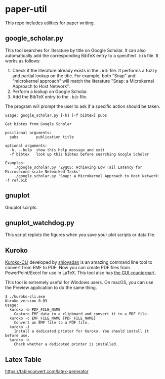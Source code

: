 # paper-util

This repo includes utilities for paper writing.

## google_scholar.py

This tool searches for literature by title on Google Scholar. It can also automatically add the corresponding BibTeX entry to a specified `.bib` file. It works as follows:

1. Check if the literature already exists in the `.bib` file. It performs a fuzzy and partial lookup on the title. For example, both "Snap" and "microkernel approach" will match the literature "Snap: a Microkernel Approach to Host Network". 
2. Perform a lookup on Google Scholar.
3. Add the BibTeX entry to the `.bib` file.

The program will prompt the user to ask if a specific action should be taken.

```
usage: google_scholar.py [-h] [-f bibtex] pubs

Get bibtex from Google Scholar

positional arguments:
  pubs        publication title

optional arguments:
  -h, --help  show this help message and exit
  -f bibtex   look up this bibtex before searching Google Scholar

Examples:
    ./google_scholar.py 'ZygOS: Achieving Low Tail Latency for Microsecond-scale Networked Tasks'
    ./google_scholar.py 'Snap: a Microkernel Approach to Host Network' -f ref.bib
```

## gnuplot

Gnuplot scirpts.

## gnuplot_watchdog.py

This script replots the figures when you save your plot scripts or data file.

## Kuroko

[Kuroko-CLI](https://github.com/shioyadan/kuroko-cli) developed by [shioyadan](https://github.com/shioyadan) is an amazing command line tool to convert from EMF to PDF. Now you can create PDF files from PowerPoint/Excel for use in LaTeX. This tool also has [the GUI counterpart](https://github.com/shioyadan/kuroko).

This tool is extremely useful for Windows users. On macOS, you can use the Preview application to do the same thing.

```
$ ./kuroko-cli.exe
Kuroko version 0.03
Usage:
  kuroko -b PDF_FILE_NAME
    Capture EMF data in a clipboard and convert it to a PDF file.
  kuroko -c EMF_FILE_NAME [PDF_FILE_NAME]
    Convert an EMF file to a PDF file.
  kuroko -i
    Install a dedicated printer for Kuroko. You should install it before use.
  kuroko -k
    Check whether a dedicated printer is installed.
```

## Latex Table

https://tableconvert.com/latex-generator

